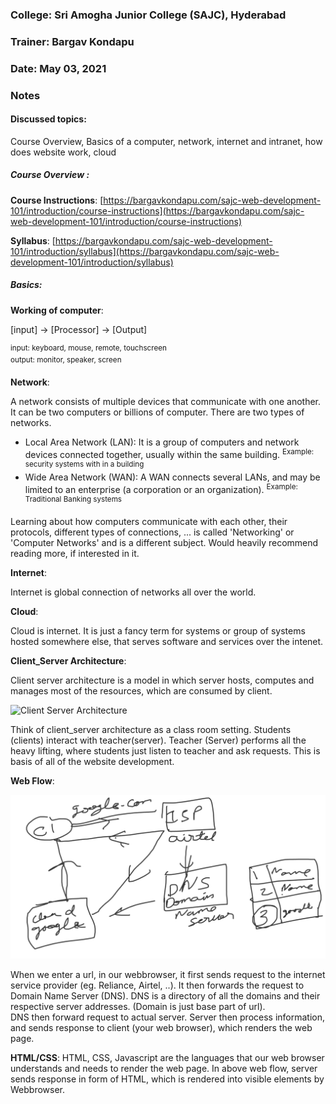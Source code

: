 ### College: Sri Amogha Junior College  (SAJC), Hyderabad
### Trainer: Bargav Kondapu
### Date: May 03, 2021

### Notes 

#### Discussed topics:
Course Overview, Basics of a computer, network, internet and intranet, how does website work, cloud 

##### Course Overview :
__Course Instructions__: [https://bargavkondapu.com/sajc-web-development-101/introduction/course-instructions](https://bargavkondapu.com/sajc-web-development-101/introduction/course-instructions)

__Syllabus__: [https://bargavkondapu.com/sajc-web-development-101/introduction/syllabus](https://bargavkondapu.com/sajc-web-development-101/introduction/syllabus)


##### Basics: 

__Working of computer__: 

\[input\] -> \[Processor\] -> \[Output\]

<sup>input: keyboard, mouse, remote, touchscreen </sup>  
<sup>output: monitor, speaker, screen </sup>

__Network__: 

A network consists of multiple devices that communicate with one another. It can be two computers or billions of computer.
There are two types of networks.
- Local Area Network (LAN): It is a group of computers and network devices connected together, usually within the same building. <sup>Example: security systems with in a building </sup>
- Wide Area Network (WAN): A WAN connects several LANs, and may be limited to an enterprise (a corporation or an organization). <sup> Example: Traditional Banking systems </sup>

Learning about how computers communicate with each other, their protocols, different types of connections, ... is called 'Networking' or 'Computer Networks' and is a different subject. Would heavily recommend reading more, if interested in it.  

__Internet__: 

Internet is global connection of networks all over the world. 

__Cloud__: 

Cloud is internet. It is just a fancy term for systems or group of systems hosted somewhere else, that serves software and services over the intenet. 

__Client_Server Architecture__:

Client server architecture is a model in which server hosts, computes and manages most of the resources, which are consumed by client. 

![Client Server Architecture](https://upload.wikimedia.org/wikipedia/commons/thumb/c/c9/Client-server-model.svg/1200px-Client-server-model.svg.png)

Think of client_server architecture as a class room setting. Students (clients) interact with teacher(server). Teacher (Server) performs all the heavy lifting, where students just listen to teacher and ask requests. This is basis of all of the website development. 

__Web Flow__: 

![Web Flow](https://raw.githubusercontent.com/bhar1red/sajc-web-development-101/master/notes/week-1/webflow.png)

When we enter a url, in our webbrowser, it first sends request to the internet service provider (eg. Reliance, Airtel, ..). It then forwards the request to Domain Name Server (DNS). DNS is a directory of all the domains and their respective server addresses. (Domain is just base part of url).  
DNS then forward request to actual server. Server then process information, and sends response to client (your web browser), which renders the web page.

 
__HTML/CSS__: 
HTML, CSS, Javascript are the languages that our web browser understands and needs to render the web page. In above web flow, server sends response in form of HTML, which is rendered into visible elements by Webbrowser. 

